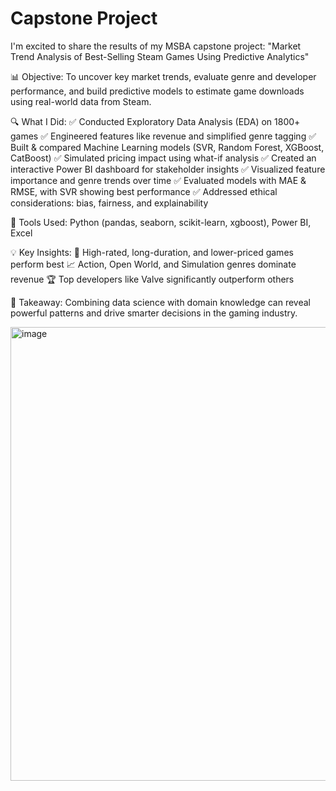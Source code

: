 # Capstone Project 

I'm excited to share the results of my MSBA capstone project:
"Market Trend Analysis of Best-Selling Steam Games Using Predictive Analytics"

📊 Objective:
To uncover key market trends, evaluate genre and developer performance, and build predictive models to estimate game downloads using real-world data from Steam.

🔍 What I Did:
✅ Conducted Exploratory Data Analysis (EDA) on 1800+ games
✅ Engineered features like revenue and simplified genre tagging
✅ Built & compared Machine Learning models (SVR, Random Forest, XGBoost, CatBoost)
✅ Simulated pricing impact using what-if analysis
✅ Created an interactive Power BI dashboard for stakeholder insights
✅ Visualized feature importance and genre trends over time
✅ Evaluated models with MAE & RMSE, with SVR showing best performance
✅ Addressed ethical considerations: bias, fairness, and explainability

🧠 Tools Used: Python (pandas, seaborn, scikit-learn, xgboost), Power BI, Excel

💡 Key Insights:
🎯 High-rated, long-duration, and lower-priced games perform best
📈 Action, Open World, and Simulation genres dominate revenue
🏆 Top developers like Valve significantly outperform others

📌 Takeaway:
Combining data science with domain knowledge can reveal powerful patterns and drive smarter decisions in the gaming industry.

<img width="1332" height="726" alt="image" src="https://github.com/user-attachments/assets/592b29c3-92be-42bf-92a9-d22eb3b8c188" />
